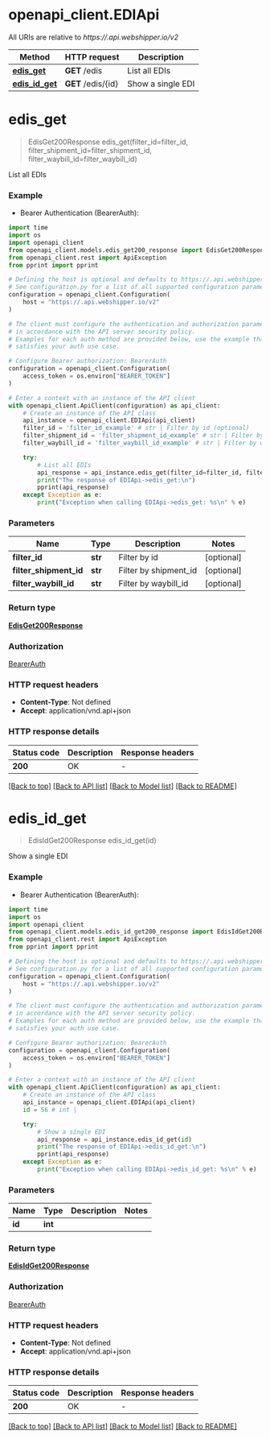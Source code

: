# openapi_client.EDIApi

All URIs are relative to *https://.api.webshipper.io/v2*

Method | HTTP request | Description
------------- | ------------- | -------------
[**edis_get**](EDIApi.md#edis_get) | **GET** /edis | List all EDIs
[**edis_id_get**](EDIApi.md#edis_id_get) | **GET** /edis/{id} | Show a single EDI


# **edis_get**
> EdisGet200Response edis_get(filter_id=filter_id, filter_shipment_id=filter_shipment_id, filter_waybill_id=filter_waybill_id)

List all EDIs

### Example

* Bearer Authentication (BearerAuth):
```python
import time
import os
import openapi_client
from openapi_client.models.edis_get200_response import EdisGet200Response
from openapi_client.rest import ApiException
from pprint import pprint

# Defining the host is optional and defaults to https://.api.webshipper.io/v2
# See configuration.py for a list of all supported configuration parameters.
configuration = openapi_client.Configuration(
    host = "https://.api.webshipper.io/v2"
)

# The client must configure the authentication and authorization parameters
# in accordance with the API server security policy.
# Examples for each auth method are provided below, use the example that
# satisfies your auth use case.

# Configure Bearer authorization: BearerAuth
configuration = openapi_client.Configuration(
    access_token = os.environ["BEARER_TOKEN"]
)

# Enter a context with an instance of the API client
with openapi_client.ApiClient(configuration) as api_client:
    # Create an instance of the API class
    api_instance = openapi_client.EDIApi(api_client)
    filter_id = 'filter_id_example' # str | Filter by id (optional)
    filter_shipment_id = 'filter_shipment_id_example' # str | Filter by shipment_id (optional)
    filter_waybill_id = 'filter_waybill_id_example' # str | Filter by waybill_id (optional)

    try:
        # List all EDIs
        api_response = api_instance.edis_get(filter_id=filter_id, filter_shipment_id=filter_shipment_id, filter_waybill_id=filter_waybill_id)
        print("The response of EDIApi->edis_get:\n")
        pprint(api_response)
    except Exception as e:
        print("Exception when calling EDIApi->edis_get: %s\n" % e)
```



### Parameters

Name | Type | Description  | Notes
------------- | ------------- | ------------- | -------------
 **filter_id** | **str**| Filter by id | [optional] 
 **filter_shipment_id** | **str**| Filter by shipment_id | [optional] 
 **filter_waybill_id** | **str**| Filter by waybill_id | [optional] 

### Return type

[**EdisGet200Response**](EdisGet200Response.md)

### Authorization

[BearerAuth](../README.md#BearerAuth)

### HTTP request headers

 - **Content-Type**: Not defined
 - **Accept**: application/vnd.api+json

### HTTP response details
| Status code | Description | Response headers |
|-------------|-------------|------------------|
**200** | OK |  -  |

[[Back to top]](#) [[Back to API list]](../README.md#documentation-for-api-endpoints) [[Back to Model list]](../README.md#documentation-for-models) [[Back to README]](../README.md)

# **edis_id_get**
> EdisIdGet200Response edis_id_get(id)

Show a single EDI

### Example

* Bearer Authentication (BearerAuth):
```python
import time
import os
import openapi_client
from openapi_client.models.edis_id_get200_response import EdisIdGet200Response
from openapi_client.rest import ApiException
from pprint import pprint

# Defining the host is optional and defaults to https://.api.webshipper.io/v2
# See configuration.py for a list of all supported configuration parameters.
configuration = openapi_client.Configuration(
    host = "https://.api.webshipper.io/v2"
)

# The client must configure the authentication and authorization parameters
# in accordance with the API server security policy.
# Examples for each auth method are provided below, use the example that
# satisfies your auth use case.

# Configure Bearer authorization: BearerAuth
configuration = openapi_client.Configuration(
    access_token = os.environ["BEARER_TOKEN"]
)

# Enter a context with an instance of the API client
with openapi_client.ApiClient(configuration) as api_client:
    # Create an instance of the API class
    api_instance = openapi_client.EDIApi(api_client)
    id = 56 # int | 

    try:
        # Show a single EDI
        api_response = api_instance.edis_id_get(id)
        print("The response of EDIApi->edis_id_get:\n")
        pprint(api_response)
    except Exception as e:
        print("Exception when calling EDIApi->edis_id_get: %s\n" % e)
```



### Parameters

Name | Type | Description  | Notes
------------- | ------------- | ------------- | -------------
 **id** | **int**|  | 

### Return type

[**EdisIdGet200Response**](EdisIdGet200Response.md)

### Authorization

[BearerAuth](../README.md#BearerAuth)

### HTTP request headers

 - **Content-Type**: Not defined
 - **Accept**: application/vnd.api+json

### HTTP response details
| Status code | Description | Response headers |
|-------------|-------------|------------------|
**200** | OK |  -  |

[[Back to top]](#) [[Back to API list]](../README.md#documentation-for-api-endpoints) [[Back to Model list]](../README.md#documentation-for-models) [[Back to README]](../README.md)

